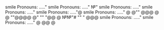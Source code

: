 smile Pronouns: ....."
smile Pronouns: ....."
№"
smile Pronouns: ....."
smile Pronouns: ....."
smile Pronouns: ....."@
smile Pronouns: ....."
@
@""
@@@
@
@
""@@@@
@"
""
"@@
@
№№"#
""
"
@@@
smile Pronouns: ....."
smile Pronouns: ....."
@
@@
@
